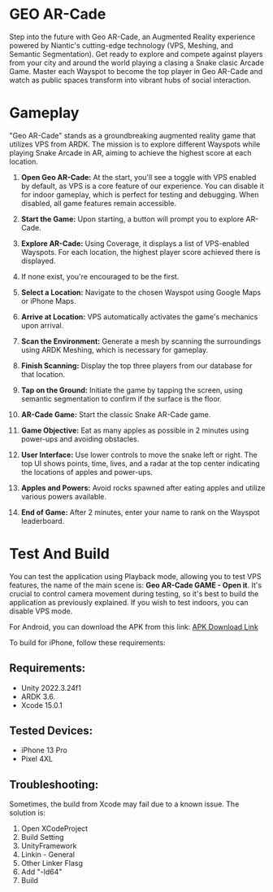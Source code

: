 # GEO AR-Cade

Step into the future with Geo AR-Cade, an Augmented Reality experience powered by Niantic's cutting-edge technology (VPS, Meshing, and Semantic Segmentation).
Get ready to explore and compete against players from your city and around the world playing a clasing a Snake clasic Arcade Game.
Master each Wayspot to become the top player in Geo AR-Cade and watch as public spaces transform into vibrant hubs of social interaction.

# Gameplay

"Geo AR-Cade" stands as a groundbreaking augmented reality game that utilizes VPS from ARDK. 
The mission is to explore different Wayspots while playing Snake Arcade in AR, aiming to achieve the highest score at each location.

1. **Open Geo AR-Cade:** At the start, you'll see a toggle with VPS enabled by default, as VPS is a core feature of our experience. You can disable it for indoor gameplay, which is perfect for testing and debugging. When disabled, all game features remain accessible.

2. **Start the Game:** Upon starting, a button will prompt you to explore AR-Cade.

3. **Explore AR-Cade:** Using Coverage, it displays a list of VPS-enabled Wayspots. For each location, the highest player score achieved there is displayed.

4. If none exist, you're encouraged to be the first.

5. **Select a Location:** Navigate to the chosen Wayspot using Google Maps or iPhone Maps.

6. **Arrive at Location:** VPS automatically activates the game's mechanics upon arrival.

7. **Scan the Environment:** Generate a mesh by scanning the surroundings using ARDK Meshing, which is necessary for gameplay.

8. **Finish Scanning:** Display the top three players from our database for that location.

9. **Tap on the Ground:** Initiate the game by tapping the screen, using semantic segmentation to confirm if the surface is the floor.

10. **AR-Cade Game:** Start the classic Snake AR-Cade game.

11. **Game Objective:** Eat as many apples as possible in 2 minutes using power-ups and avoiding obstacles.

12. **User Interface:** Use lower controls to move the snake left or right. The top UI shows points, time, lives, and a radar at the top center indicating the locations of apples and power-ups.

13. **Apples and Powers:** Avoid rocks spawned after eating apples and utilize various powers available.

14. **End of Game:** After 2 minutes, enter your name to rank on the Wayspot leaderboard.

# Test And Build

You can test the application using Playback mode, allowing you to test VPS features, the name of the main scene is: **Geo AR-Cade GAME - Open it**. It's crucial to control camera movement during testing, so it's best to build the application as previously explained. If you wish to test indoors, you can disable VPS mode.

For Android, you can download the APK from this link: [APK Download Link](https://drive.google.com/uc?export=download&id=11tUt59bfVHjoMY1C_jqX1hehpNkhoLZo)

To build for iPhone, follow these requirements:

## Requirements:

- Unity 2022.3.24f1
- ARDK 3.6.
- Xcode 15.0.1

## Tested Devices:

- iPhone 13 Pro
- Pixel 4XL
## Troubleshooting:

Sometimes, the build from Xcode may fail due to a known issue. The solution is:

1. Open XCodeProject
2. Build Setting
3. UnityFramework
4. Linkin - General
5. Other Linker Flasg
6. Add "-ld64"
7. Build


